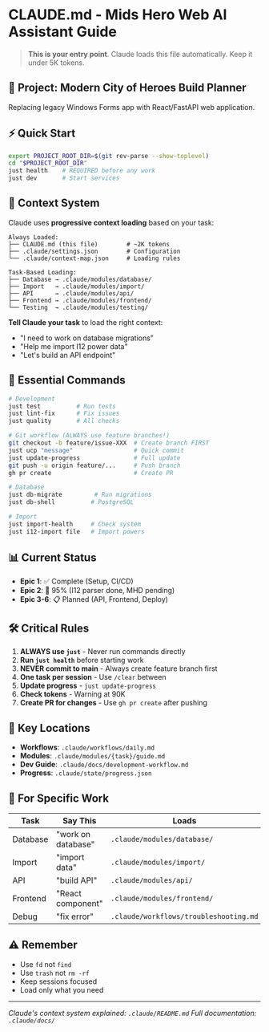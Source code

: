 # CLAUDE.md - Mids Hero Web AI Assistant Guide

> **This is your entry point**. Claude loads this file automatically. Keep it under 5K tokens.

## 🎯 Project: Modern City of Heroes Build Planner

Replacing legacy Windows Forms app with React/FastAPI web application.

## ⚡ Quick Start

```bash
export PROJECT_ROOT_DIR=$(git rev-parse --show-toplevel)
cd "$PROJECT_ROOT_DIR"
just health    # REQUIRED before any work
just dev       # Start services
```

## 📍 Context System

Claude uses **progressive context loading** based on your task:

```
Always Loaded:
├── CLAUDE.md (this file)        # ~2K tokens
├── .claude/settings.json        # Configuration
└── .claude/context-map.json     # Loading rules

Task-Based Loading:
├── Database → .claude/modules/database/
├── Import   → .claude/modules/import/
├── API      → .claude/modules/api/
├── Frontend → .claude/modules/frontend/
└── Testing  → .claude/modules/testing/
```

**Tell Claude your task** to load the right context:
- "I need to work on database migrations"
- "Help me import I12 power data"
- "Let's build an API endpoint"

## 🚀 Essential Commands

```bash
# Development
just test          # Run tests
just lint-fix      # Fix issues
just quality       # All checks

# Git workflow (ALWAYS use feature branches!)
git checkout -b feature/issue-XXX  # Create branch FIRST
just ucp "message"                 # Quick commit
just update-progress               # Full update
git push -u origin feature/...     # Push branch
gh pr create                       # Create PR

# Database
just db-migrate         # Run migrations
just db-shell          # PostgreSQL

# Import
just import-health     # Check system
just i12-import file   # Import powers
```

## 📊 Current Status

- **Epic 1**: ✅ Complete (Setup, CI/CD)
- **Epic 2**: 🚧 95% (I12 parser done, MHD pending)
- **Epic 3-6**: 📋 Planned (API, Frontend, Deploy)

## 🛠️ Critical Rules

1. **ALWAYS use `just`** - Never run commands directly
2. **Run `just health`** before starting work
3. **NEVER commit to main** - Always create feature branch first
4. **One task per session** - Use `/clear` between
5. **Update progress** - `just update-progress`
6. **Check tokens** - Warning at 90K
7. **Create PR for changes** - Use `gh pr create` after pushing

## 📁 Key Locations

- **Workflows**: `.claude/workflows/daily.md`
- **Modules**: `.claude/modules/{task}/guide.md`
- **Dev Guide**: `.claude/docs/development-workflow.md`
- **Progress**: `.claude/state/progress.json`

## 🔧 For Specific Work

| Task | Say This | Loads |
|------|----------|-------|
| Database | "work on database" | `.claude/modules/database/` |
| Import | "import data" | `.claude/modules/import/` |
| API | "build API" | `.claude/modules/api/` |
| Frontend | "React component" | `.claude/modules/frontend/` |
| Debug | "fix error" | `.claude/workflows/troubleshooting.md` |

## ⚠️ Remember

- Use `fd` not `find`
- Use `trash` not `rm -rf`
- Keep sessions focused
- Load only what you need

---

*Claude's context system explained: `.claude/README.md`*
*Full documentation: `.claude/docs/`*